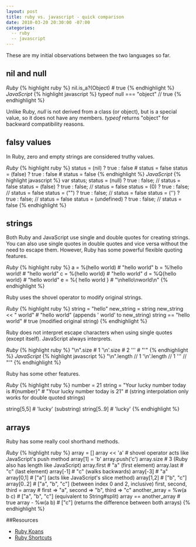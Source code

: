 ```yaml
---
layout: post
title: ruby vs. javascript - quick comparison
date: 2010-03-20 20:30:00 -07:00
categories:
  -- ruby
  -- javascript
---
```


These are my initial observations between the two languages so far.

## nil and null

*Ruby*
{% highlight ruby %}
nil.is_a?(Object) # true
{% endhighlight %}
*JavaScript*
{% highlight javascript %}
typeof null === "object" // true
{% endhighlight %}

Unlike Ruby, *null* is not derived from a class (or object), but is a special value, so it does not have any members.  *typeof* returns "object" for backward compatibility reasons.

## falsy values

In Ruby, zero and empty strings are considered truthy values.

*Ruby*
{% highlight ruby %}
status = (nil) ? true : false   # status = false
status = (false) ? true : false # status = false
{% endhighlight %}
*JavaScript*
{% highlight javascript %}
var status;
status = (null) ? true : false;      // status = false
status = (false) ? true : false;     // status = false
status = (0) ? true : false;         // status = false
status = ("") ? true : false;        // status = false
status = ('') ? true : false;        // status = false
status = (undefined) ? true : false; // status = false
{% endhighlight %}

## strings

Both Ruby and JavaScript use single and double quotes for creating strings.  You can also use single quotes in double quotes and vice versa without the need to escape them.  However, Ruby has some powerful flexible quoting features.

*Ruby*
{% highlight ruby %}
a = %(hello world)  # "hello world"
b = %!hello world!  # "hello world"
c = %{hello world}  # "hello world"
d = %Q{hello world} # "hello world"
e = %{
hello
world
}                   # "\nhello\nworld\n"
{% endhighlight %}

Ruby uses the shovel operator to modify original strings.

*Ruby*
{% highlight ruby %}
string = "hello"
new_string = string
new_string << " world"  # "hello world" (appends ' world' to new_string)
string == "hello world" # true (modified original string)
{% endhighlight %}

Ruby does not interpret escape characters when using single quotes (except itself).  JavaScript always interprets.

*Ruby*
{% highlight ruby %}
"\n".size   # 1
'\n'.size   # 2
'\''        # "'"
{% endhighlight %}
*JavaScript*
{% highlight javascript %}
"\n".length // 1
'\n'.length // 1
'\''        // "'"
{% endhighlight %}

Ruby has some other features.

*Ruby*
{% highlight ruby %}
number = 21
string = "Your lucky number today is #{number}" # "Your lucky number today is 21"
                                                # (string interpolation only works for double quoted strings)

string[5,5]  # 'lucky' (substring)
string[5..9] # 'lucky'
{% endhighlight %}

## arrays

Ruby has some really cool shorthand methods.

*Ruby*
{% highlight ruby %}
array = []
array << 'a'                  # shovel operator acts like JavaScript's push method
array[1] = 'b'
array.push('c')
array.size                    # 3 (Ruby also has length like JavaScript)
array.first                   # "a" (first element)
array.last                    # "c" (last element)
array[-1]                     # "c" (walks backwards)
array[-3]                     # "a"
array[0,1]                    # ["a"] (acts like JavaScript's slice method)
array[1,2]                    # ["b", "c"]
array[0..2]                   # ["a", "b", "c"] (between index 0 and 2, inclusive)
first, second, third = array  # first => "a", second => "b", third => "c"
another_array = %w(a b c)     # ["a", "b", "c"] (equivalent to String#split)
array == another_array        # true
array - %w(a b)               # ["c"] (returns the difference between both arrays)
{% endhighlight %}

##Resources

* [Ruby Koans](http://github.com/edgecase/ruby_koans)
* [Ruby Shortcuts](http://caiustheory.com/ruby-shortcuts)